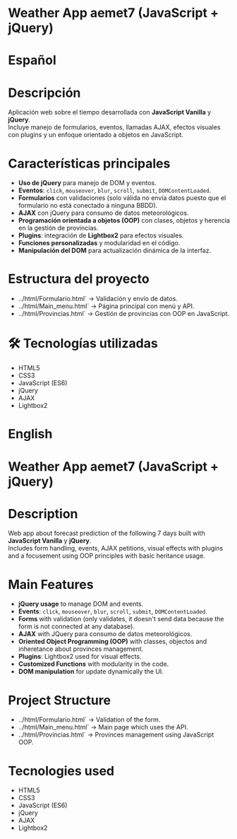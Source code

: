 # Weather App aemet7 (JavaScript + jQuery)

# Español

# Descripción
Aplicación web sobre el tiempo desarrollada con **JavaScript Vanilla** y **jQuery**.  
Incluye manejo de formularios, eventos, llamadas AJAX, efectos visuales con plugins y un enfoque orientado a objetos en JavaScript.  

# Características principales  
- **Uso de jQuery** para manejo de DOM y eventos.  
- **Eventos**: `click`, `mouseover`, `blur`, `scroll`, `submit`, `DOMContentLoaded`.  
- **Formularios** con validaciones (solo válida no envía datos puesto que el formulario no está conectado a ninguna BBDD).  
- **AJAX** con jQuery para consumo de datos meteorológicos.  
- **Programación orientada a objetos (OOP)** con clases, objetos y herencia en la gestión de provincias.  
- **Plugins**: integración de **Lightbox2** para efectos visuales.  
- **Funciones personalizadas** y modularidad en el código.  
- **Manipulación del DOM** para actualización dinámica de la interfaz.  


# Estructura del proyecto  
- ../html/Formulario.html` → Validación y envío de datos.  
- ../html/Main_menu.html` → Página principal con menú y API.  
- ../html/Provincias.html` → Gestión de provincias con OOP en JavaScript. 


# 🛠️ Tecnologías utilizadas  
- HTML5  
- CSS3  
- JavaScript (ES6)  
- jQuery  
- AJAX  
- Lightbox2  

# English

# Weather App aemet7 (JavaScript + jQuery)

# Description
Web app about forecast prediction of the following 7 days built with **JavaScript Vanilla** y **jQuery**.  
Includes form handling, events, AJAX petitions, visual effects with plugins and a focusement using OOP principles with basic heritance usage.  

# Main Features  
- **jQuery usage** to manage DOM and events.  
- **Events**: `click`, `mouseover`, `blur`, `scroll`, `submit`, `DOMContentLoaded`.  
- **Forms** with validation (only validates, it doesn't send data because the form is not connected at any database).  
- **AJAX** with JQuery para consumo de datos meteorológicos.  
- **Oriented Object Programming (OOP)** with classes, objectos and inheretance about provinces management.  
- **Plugins**: Lightbox2 used for visual effects.  
- **Customized Functions** with modularity in the code.  
- **DOM manipulation** for update dynamically the UI.  


# Project Structure  
- ../html/Formulario.html` → Validation of the form.  
- ../html/Main_menu.html` → Main page which uses the API.  
- ../html/Provincias.html` → Provinces management using JavaScript OOP. 


# Tecnologies used  
- HTML5  
- CSS3  
- JavaScript (ES6)  
- jQuery  
- AJAX  
- Lightbox2  
